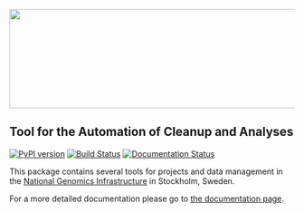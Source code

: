 <p align="center">
  <a href="https://github.com/SciLifeLab/TACA">
    <img width="512" height="175" src="artwork/logo-alternative.png"/>
  </a>
</p>

## Tool for the Automation of Cleanup and Analyses

[![PyPI version](https://badge.fury.io/py/taca.svg)](http://badge.fury.io/py/taca)
[![Build Status](https://travis-ci.org/SciLifeLab/TACA.svg?branch=master)](https://travis-ci.org/SciLifeLab/TACA)
[![Documentation Status](https://readthedocs.org/projects/taca/badge/?version=latest)](https://readthedocs.org/projects/taca/?badge=latest)

This package contains several tools for projects and data management in the [National Genomics Infrastructure](https://portal.scilifelab.se/genomics/) in Stockholm, Sweden.

For a more detailed documentation please go to [the documentation page](http://taca.readthedocs.org/en/latest/).

